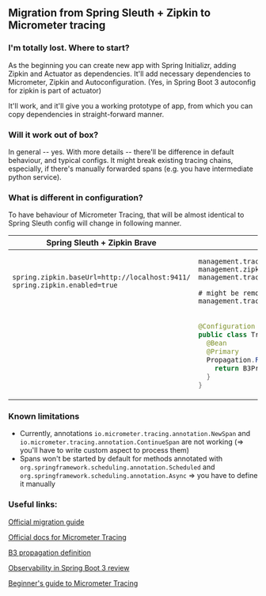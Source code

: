 ## Migration from Spring Sleuth + Zipkin to Micrometer tracing

### I'm totally lost. Where to start?

As the beginning you can create new app with Spring Initializr, adding Zipkin and Actuator as dependencies. 
It'll add necessary dependencies to Micrometer, Zipkin and Autoconfiguration. 
(Yes, in Spring Boot 3 autoconfig for zipkin is part of actuator) 

It'll work, and it'll give you a working prototype of app, from which you can copy dependencies
in straight-forward manner.

### Will it work out of box?

In general -- yes. With more details -- there'll be difference in default behaviour, and typical configs.
It might break existing tracing chains, especially, if there's manually forwarded spans (e.g. you have intermediate 
python service).

### What is different in configuration?

To have behaviour of Micrometer Tracing, that will be almost identical 
to Spring Sleuth config will change in following manner.

<table>
<thead>
<tr>
    <th>Spring Sleuth + Zipkin Brave</th>
    <th>Micrometer Tracing + Zipkin Brave</th>
</tr>
</thead>
<tbody>
<tr>
<td>

```properties
spring.zipkin.baseUrl=http://localhost:9411/
spring.zipkin.enabled=true
```
</td>
<td>

```properties
management.tracing.enabled=true
management.zipkin.tracing.endpoint=http://localhost:9411/api/v2/spans
management.tracing.sampling.probability=1.0

# might be removed, because uses single-line version of b3, should be overridden with config
management.tracing.propagation.type=b3
```
</td>
</tr>
<tr>
<td></td>
<td>

```java
@Configuration
public class TracingConfig {
  @Bean
  @Primary
  Propagation.Factory propagationFactory(TracingProperties tracing) {
    return B3Propagation.newFactoryBuilder().injectFormat(B3Propagation.Format.MULTI).build();
  }
}
```
</td>
</tr>

</tbody>
</table>

### Known limitations
- Currently, annotations `io.micrometer.tracing.annotation.NewSpan` and `io.micrometer.tracing.annotation.ContinueSpan`
are not working (=> you'll have to write custom aspect to process them)
- Spans won't be started by default for methods annotated with `org.springframework.scheduling.annotation.Scheduled`
and `org.springframework.scheduling.annotation.Async` => you have to define it manually


### Useful links:
[Official migration guide](https://github.com/micrometer-metrics/tracing/wiki/Spring-Cloud-Sleuth-3.1-Migration-Guide)

[Official docs for Micrometer Tracing](https://micrometer.io/docs/tracing)

[B3 propagation definition](https://github.com/openzipkin/b3-propagation)

[Observability in Spring Boot 3 review](https://spring.io/blog/2022/10/12/observability-with-spring-boot-3)

[Beginner's guide to Micrometer Tracing](https://springbootlearning.medium.com/using-micrometer-to-trace-your-spring-boot-app-1fe6ff9982ae)
